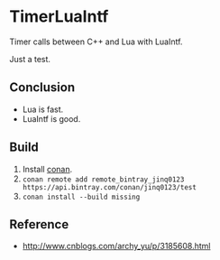 # TimerLuaIntf
Timer calls between C++ and Lua with LuaIntf.

Just a test.

## Conclusion
* Lua is fast.
* LuaIntf is good.

## Build
1. Install [conan](http://docs.conan.io/en/latest/installation.html).
1. `conan remote add remote_bintray_jinq0123 https://api.bintray.com/conan/jinq0123/test`
1. `conan install --build missing`

## Reference
* http://www.cnblogs.com/archy_yu/p/3185608.html
